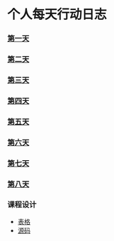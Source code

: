 # 个人每天行动日志
### [第一天](20170612.md)
### [第二天](20170613.md)
### [第三天](20170614.md)
### [第四天](20170615.md)
### [第五天](20170616.md)
### [第六天](20170619.md)
### [第七天](20170620.md)
### [第八天](20170621.md)
### 课程设计
* [表格](20170616.md)
* [源码]()
